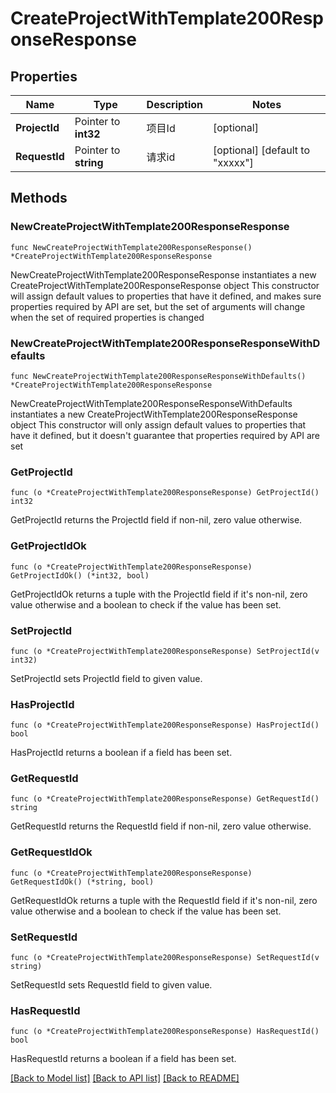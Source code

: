 # CreateProjectWithTemplate200ResponseResponse

## Properties

Name | Type | Description | Notes
------------ | ------------- | ------------- | -------------
**ProjectId** | Pointer to **int32** | 项目Id | [optional] 
**RequestId** | Pointer to **string** | 请求id | [optional] [default to "xxxxx"]

## Methods

### NewCreateProjectWithTemplate200ResponseResponse

`func NewCreateProjectWithTemplate200ResponseResponse() *CreateProjectWithTemplate200ResponseResponse`

NewCreateProjectWithTemplate200ResponseResponse instantiates a new CreateProjectWithTemplate200ResponseResponse object
This constructor will assign default values to properties that have it defined,
and makes sure properties required by API are set, but the set of arguments
will change when the set of required properties is changed

### NewCreateProjectWithTemplate200ResponseResponseWithDefaults

`func NewCreateProjectWithTemplate200ResponseResponseWithDefaults() *CreateProjectWithTemplate200ResponseResponse`

NewCreateProjectWithTemplate200ResponseResponseWithDefaults instantiates a new CreateProjectWithTemplate200ResponseResponse object
This constructor will only assign default values to properties that have it defined,
but it doesn't guarantee that properties required by API are set

### GetProjectId

`func (o *CreateProjectWithTemplate200ResponseResponse) GetProjectId() int32`

GetProjectId returns the ProjectId field if non-nil, zero value otherwise.

### GetProjectIdOk

`func (o *CreateProjectWithTemplate200ResponseResponse) GetProjectIdOk() (*int32, bool)`

GetProjectIdOk returns a tuple with the ProjectId field if it's non-nil, zero value otherwise
and a boolean to check if the value has been set.

### SetProjectId

`func (o *CreateProjectWithTemplate200ResponseResponse) SetProjectId(v int32)`

SetProjectId sets ProjectId field to given value.

### HasProjectId

`func (o *CreateProjectWithTemplate200ResponseResponse) HasProjectId() bool`

HasProjectId returns a boolean if a field has been set.

### GetRequestId

`func (o *CreateProjectWithTemplate200ResponseResponse) GetRequestId() string`

GetRequestId returns the RequestId field if non-nil, zero value otherwise.

### GetRequestIdOk

`func (o *CreateProjectWithTemplate200ResponseResponse) GetRequestIdOk() (*string, bool)`

GetRequestIdOk returns a tuple with the RequestId field if it's non-nil, zero value otherwise
and a boolean to check if the value has been set.

### SetRequestId

`func (o *CreateProjectWithTemplate200ResponseResponse) SetRequestId(v string)`

SetRequestId sets RequestId field to given value.

### HasRequestId

`func (o *CreateProjectWithTemplate200ResponseResponse) HasRequestId() bool`

HasRequestId returns a boolean if a field has been set.


[[Back to Model list]](../README.md#documentation-for-models) [[Back to API list]](../README.md#documentation-for-api-endpoints) [[Back to README]](../README.md)


